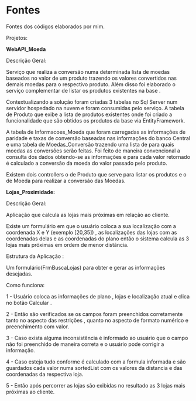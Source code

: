# Fontes
Fontes dos códigos elaborados por mim.

Projetos:

<b>WebAPI_Moeda</b>

Descrição Geral:

Serviço que realiza a conversão numa determinada lista de moedas baseados no valor de um produto trazendo os valores convertidos nas demais moedas para o respectivo produto. Além disso foi elaborado o serviço complementar de listar os produtos existentes na base .

Contextualizando a solução foram criadas 3 tabelas no Sql Server num servidor hospedado na nuvem e foram consumidas pelo serviço. A tabela de Produto que exibe a lista de produtos existentes onde foi criado a funcionalidade que são obtidos os produtos da base via EntityFramework.

A tabela de Informacoes_Moeda que foram carregadas as informações de paridade e taxas de conversão baseadas nas informações do banco Central  e uma tabela de Moedas_Conversão trazendo uma lista de para quais moedas as conversões serão feitas. Foi feito de maneira convencional a consulta dos dados obtendo-se as informações e para cada valor retornado é calculado a conversão da moeda do valor passado pelo produto.

Existem dois controllers o de Produto que serve para listar os produtos e o de Moeda para realizar a conversão das Moedas.


<b>Lojas_Proximidade:</b>

Descrição Geral:

Aplicação que calcula as lojas mais próximas em relação ao cliente.

Existe um formulário em que o usuário coloca a sua localização com a coordenada X e Y (exemplo [20,35]) , as localizações das lojas com as coordenadas delas e as coordenadas do plano então o sistema calcula as 3 lojas mais próximas em ordem de menor distância.  

Estrutura da Aplicação :

Um formulário(FrmBuscaLojas) para obter e gerar as informações desejadas.

Como funciona:

1 - Usuário coloca as informações de plano , lojas e localização atual e clica no botão Calcular .

2 - Então são verificados se os campos foram preenchidos corretamente tanto no aspecto das restrições , quanto no aspecto de formato numérico e preenchimento com valor.

3 - Caso exista alguma inconsistência é informado ao usuário que o campo não foi preenchido de maneira correta e o usuário pode corrigir a informação.

4 - Caso esteja tudo conforme é calculado com a formula informada e são guardados cada valor numa sortedList com os valores da distancia e das coordenadas da respectiva loja.

5 - Então após percorrer as lojas são exibidas no resultado as 3 lojas mais próximas ao cliente. 
